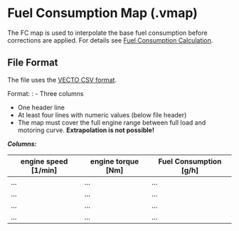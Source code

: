 Fuel Consumption Map (.vmap)
============================

The FC map is used to interpolate the base fuel consumption before corrections are applied. For details see [Fuel Consumption Calculation](../general/FC.html).

File Format
-----------

The file uses the [VECTO CSV format](index.html).

Format:
: -   Three columns
-   One header line
-   At least four lines with numeric values (below file header)
-   The map must cover the full engine range between full load and motoring curve. **Extrapolation is not possible!**

***Columns:***

| **engine speed [1/min]** | **engine torque [Nm]** | **Fuel Consumption [g/h]** |
| ------------------------ | ---------------------- | -------------------------- |
| ...                      | ...                    | ...                        |
| ...                      | ...                    | ...                        |
| ...                      | ...                    | ...                        |
| ...                      | ...                    | ...                        |